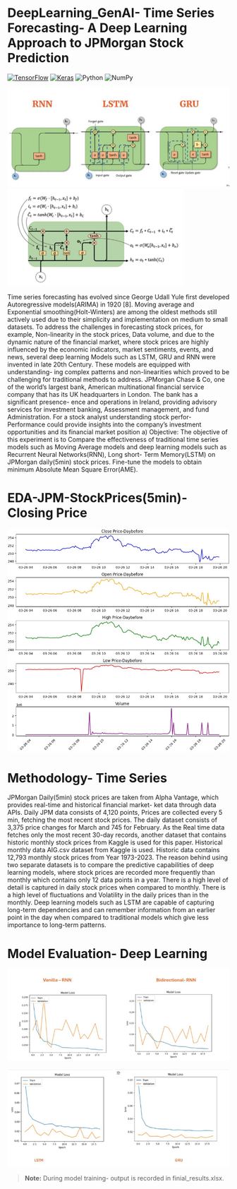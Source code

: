 # DeepLearning_GenAI- Time Series Forecasting-  A Deep Learning Approach to JPMorgan Stock Prediction

[![TensorFlow](https://img.shields.io/badge/TensorFlow-FF6F00?logo=tensorflow&logoColor=white&style=flat)](https://www.tensorflow.org/)
[![Keras](https://img.shields.io/badge/Keras-D00000?logo=keras&logoColor=white&style=flat)](https://keras.io/)
![Python](https://img.shields.io/badge/Python-3776AB?logo=python&logoColor=white)
![NumPy](https://img.shields.io/badge/NumPy-013243?logo=numpy&logoColor=white)




![image alt](https://github.com/x23425237/DeepLearning_GenAI/blob/main/DeepLearning.jpg)
<img src="https://github.com/x23425237/DeepLearning_GenAI/blob/main/formula_lstm.jpg?raw=true" alt="image alt" width="400"/>


Time series forecasting has evolved since George Udall
Yule first developed Autoregressive models(ARIMA) in 1920
[8]. Moving average and Exponential smoothing(Holt-Winters)
are among the oldest methods still actively used due to their
simplicity and implementation on medium to small datasets.
To address the challenges in forecasting stock prices, for
example, Non-linearity in the stock prices, Data volume,
and due to the dynamic nature of the financial market, where
stock prices are highly influenced by the economic indicators,
market sentiments, events, and news, several deep learning
Models such as LSTM, GRU and RNN were invented in late
20th Century. These models are equipped with understanding-
ing complex patterns and non-linearities which proved to be
challenging for traditional methods to address.
JPMorgan Chase & Co, one of the world’s largest bank,
American multinational financial service company that has
its UK headquarters in London. The bank has a significant presence-
ence and operations in Ireland, providing advisory services
for investment banking, Assessment management, and fund
Administration. For a stock analyst understanding stock perfor-
Performance could provide insights into the company’s investment
opportunities and its financial market position
a) Objective: The objective of this experiment is to
Compare the effectiveness of traditional time series models
such as Moving Average models and deep learning models
such as Recurrent Neural Networks(RNN), Long short-
Term Memory(LSTM) on JPMorgan daily(5min) stock
prices. Fine-tune the models to obtain minimum Absolute
Mean Square Error(AME).


# EDA-JPM-StockPrices(5min)- Closing Price

![image alt](https://github.com/x23425237/DeepLearning_GenAI/blob/main/eda_old.jpg)

# Methodology- Time Series 

JPMorgan Daily(5min) stock prices are taken from Alpha
Vantage, which provides real-time and historical financial market-
ket data through data APIs. Daily JPM data consists of 4,120
points, Prices are collected every 5 min, fetching the most
recent stock prices. The daily dataset consists of 3,375 price
changes for March and 745 for February. As the Real time data
fetches only the most recent 30-day records, another dataset
that contains historic monthly stock prices from Kaggle is used
for this paper. Historical monthly data AIG.csv dataset from
Kaggle is used. Historic data contains 12,793 monthly stock
prices from Year 1973-2023. The reason behind using two
separate datasets is to compare the predictive capabilities of
deep learning models, where stock prices are recorded more
frequently than monthly which contains only 12 data points
in a year. There is a high level of detail is captured in daily
stock prices when compared to monthly. There is a high level
of fluctuations and Volatility in the daily prices than in the monthly.
Deep learning models such as LSTM are capable of capturing
long-term dependencies and can remember information from
an earlier point in the day when compared to traditional models
which give less importance to long-term patterns. 

# Model Evaluation- Deep Learning 
![image alt](https://github.com/x23425237/DeepLearning_GenAI/blob/main/Loss-Rnn.jpg)

![image alt](https://github.com/x23425237/DeepLearning_GenAI/blob/main/LSTM_and_GRU.jpg)

> **Note:** During model training- output is recorded in finial_results.xlsx.


